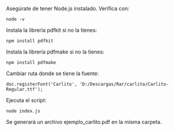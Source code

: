 Asegúrate de tener Node.js instalado.
    Verifica con:

    node -v

Instala la librería pdfkit si no la tienes:

    npm install pdfkit

Instala la librería pdfmake si no la tienes:

    npm install pdfmake

Cambiar ruta donde se tiene la fuente:

    doc.registerFont('Carlito', 'D:/Descargas/Rar/carlito/Carlito-Regular.ttf');

Ejecuta el script:

    node index.js


Se generará un archivo ejemplo_carlito.pdf en la misma carpeta.
